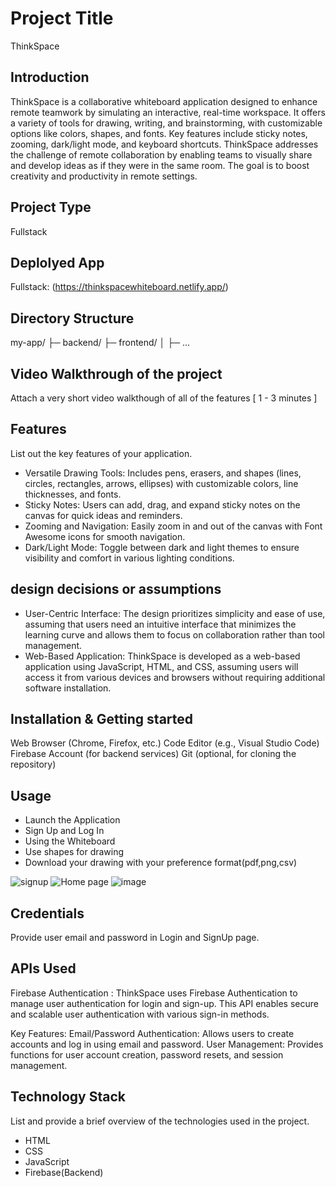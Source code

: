 # Project Title
ThinkSpace
## Introduction
ThinkSpace is a collaborative whiteboard application designed to enhance remote teamwork by simulating an interactive, real-time workspace. It offers a variety of tools for drawing, writing, and brainstorming, with customizable options like colors, shapes, and fonts. Key features include sticky notes, zooming, dark/light mode, and keyboard shortcuts. ThinkSpace addresses the challenge of remote collaboration by enabling teams to visually share and develop ideas as if they were in the same room. The goal is to boost creativity and productivity in remote settings.

## Project Type
Fullstack

## Deplolyed App
Fullstack: (https://thinkspacewhiteboard.netlify.app/)

## Directory Structure
my-app/
├─ backend/
├─ frontend/
│  ├─ ...

## Video Walkthrough of the project
Attach a very short video walkthough of all of the features [ 1 - 3 minutes ]


## Features
List out the key features of your application.

- Versatile Drawing Tools: Includes pens, erasers, and shapes (lines, circles, rectangles, arrows, ellipses) with customizable colors, line thicknesses, and fonts.
- Sticky Notes: Users can add, drag, and expand sticky notes on the canvas for quick ideas and reminders.
- Zooming and Navigation: Easily zoom in and out of the canvas with Font Awesome icons for smooth navigation.
- Dark/Light Mode: Toggle between dark and light themes to ensure visibility and comfort in various lighting conditions.

## design decisions or assumptions
- User-Centric Interface: The design prioritizes simplicity and ease of use, assuming that users need an intuitive interface that minimizes the learning curve and allows them to focus on collaboration rather than tool management.
- Web-Based Application: ThinkSpace is developed as a web-based application using JavaScript, HTML, and CSS, assuming users will access it from various devices and browsers without requiring additional software installation.

## Installation & Getting started
Web Browser (Chrome, Firefox, etc.)
Code Editor (e.g., Visual Studio Code)
Firebase Account (for backend services)
Git (optional, for cloning the repository)


## Usage
- Launch the Application
- Sign Up and Log In
- Using the Whiteboard
- Use shapes for drawing
- Download your drawing with your preference format(pdf,png,csv)

![signup](https://github.com/user-attachments/assets/32e6a87a-21ad-4f28-9d51-4109d986c33f)
![Home page](https://github.com/user-attachments/assets/31b8f8c5-1dd8-455a-b805-ccbf1c5c4019)
![image](https://github.com/user-attachments/assets/c2a8b5e7-5d84-485c-90c4-6f88ac3b4fc6)



## Credentials
Provide user email and password in Login and SignUp page.

## APIs Used
Firebase Authentication : 
ThinkSpace uses Firebase Authentication to manage user authentication for login and sign-up. This API enables secure and scalable user authentication with various sign-in methods.

Key Features:
Email/Password Authentication: Allows users to create accounts and log in using email and password.
User Management: Provides functions for user account creation, password resets, and session management.



## Technology Stack
List and provide a brief overview of the technologies used in the project.

- HTML
- CSS
- JavaScript
- Firebase(Backend)
